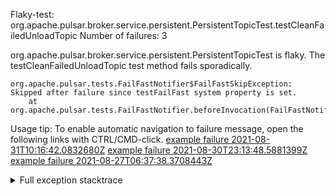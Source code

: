         
Flaky-test: org.apache.pulsar.broker.service.persistent.PersistentTopicTest.testCleanFailedUnloadTopic
Number of failures: 3

org.apache.pulsar.broker.service.persistent.PersistentTopicTest is flaky. The testCleanFailedUnloadTopic test method fails sporadically.

```
org.apache.pulsar.tests.FailFastNotifier$FailFastSkipException: Skipped after failure since testFailFast system property is set.
	at org.apache.pulsar.tests.FailFastNotifier.beforeInvocation(FailFastNotifier.java:88)

```

Usage tip: To enable automatic navigation to failure message, open the following links with CTRL/CMD-click.
[example failure 2021-08-31T10:16:42.0832680Z](https://github.com/apache/pulsar/runs/3471501156?check_suite_focus=true#step:10:1911)
[example failure 2021-08-30T23:13:48.5881399Z](https://github.com/apache/pulsar/runs/3467152431?check_suite_focus=true#step:9:1217)
[example failure 2021-08-27T06:37:38.3708443Z](https://github.com/apache/pulsar/runs/3440411059?check_suite_focus=true#step:9:3139)


<details>
<summary>Full exception stacktrace</summary>
<code><pre>
org.apache.pulsar.tests.FailFastNotifier$FailFastSkipException: Skipped after failure since testFailFast system property is set.
	at org.apache.pulsar.tests.FailFastNotifier.beforeInvocation(FailFastNotifier.java:88)

</pre></code>
</details>

